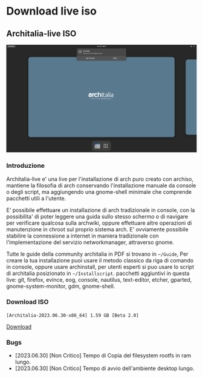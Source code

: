 # Download live iso

## Architalia-live ISO

![image](../images/live/live.png)


### Introduzione

Architalia-live e' una live per l'installazione di arch puro creato con archiso, mantiene la filosofia di arch conservando l'installazione manuale da console o degli script, ma aggiungendo una gnome-shell minimale che comprende pacchetti utili a l'utente.

E' possibile effettuare un installazione di arch tradizionale in console, con la possibilita' di poter leggere una guida sullo stesso schermo o di navigare per verificare qualcosa sulla archwiki, oppure effettuare altre operazioni di manutenzione in chroot sul proprio sistema arch. E' ovviamente possibile stabilire la connessione a internet in maniera tradizionale con l'implementazione del servizio networkmanager, attraverso gnome.

Tutte le guide della community architalia in PDF si trovano in `~/Guide`, Per creare la tua installazione puoi usare il metodo classico da riga di comando in console, oppure usare archinstall, per utenti esperti si puo usare lo script di architalia posizionato in `~/Installscript`. pacchetti aggiuntivi in questa live: git, firefox, evince, eog, console, nautilus, text-editor, etcher, gparted, gnome-system-monitor, gdm, gnome-shell.




### Download ISO

`[Architalia-2023.06.30-x86_64] 1.59 GB [Beta 2.0]`

[Download](https://drive.google.com/file/d/1K97vITsnUTL7XId7UvZRUhowOJMbcgej/view?usp=sharing)




### Bugs

* [2023.06.30]  [Non Critico]  Tempo di Copia del filesystem rootfs in ram lungo. 
* [2023.06.30]  [Non Critico]  Tempo di avvio dell'ambiente desktop lungo. 





